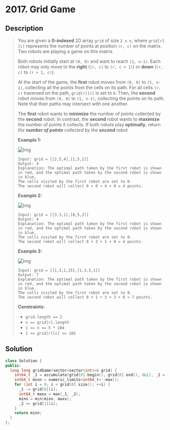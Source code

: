 # 2017. Grid Game

## Description

>You are given a **0-indexed** 2D array `grid` of size `2 x n`, where `grid[r][c]` represents the number of points at position `(r, c)` on the matrix. Two robots are playing a game on this matrix.
>
> Both robots initially start at `(0, 0)` and want to reach `(1, n-1)`. Each robot may only move to the **right** (`(r, c)` to `(r, c + 1)`) or **down** (`(r, c)` to `(r + 1, c)`).
>
> At the start of the game, the **first** robot moves from `(0, 0)` to `(1, n-1)`, collecting all the points from the cells on its path. For all cells `(r, c)` traversed on the path, `grid[r][c]` is set to `0`. Then, the **second** robot moves from `(0, 0)` to `(1, n-1)`, collecting the points on its path. Note that their paths may intersect with one another.
>
> The **first** robot wants to **minimize** the number of points collected by the **second** robot. In contrast, the **second** robot wants to **maximize** the number of points it collects. If both robots play **optimally**, return *the **number of points** collected by the **second** robot.*
>
>
>
> **Example 1:**
>
> ![img](https://assets.leetcode.com/uploads/2021/09/08/a1.png)
>
> ```
> Input: grid = [[2,5,4],[1,5,1]]
> Output: 4
> Explanation: The optimal path taken by the first robot is shown in red, and the optimal path taken by the second robot is shown in blue.
> The cells visited by the first robot are set to 0.
> The second robot will collect 0 + 0 + 4 + 0 = 4 points.
> ```
>
> **Example 2:**
>
> ![img](https://assets.leetcode.com/uploads/2021/09/08/a2.png)
>
> ```
> Input: grid = [[3,3,1],[8,5,2]]
> Output: 4
> Explanation: The optimal path taken by the first robot is shown in red, and the optimal path taken by the second robot is shown in blue.
> The cells visited by the first robot are set to 0.
> The second robot will collect 0 + 3 + 1 + 0 = 4 points.
> ```
>
> **Example 3:**
>
> ![img](https://assets.leetcode.com/uploads/2021/09/08/a3.png)
>
> ```
> Input: grid = [[1,3,1,15],[1,3,3,1]]
> Output: 7
> Explanation: The optimal path taken by the first robot is shown in red, and the optimal path taken by the second robot is shown in blue.
> The cells visited by the first robot are set to 0.
> The second robot will collect 0 + 1 + 3 + 3 + 0 = 7 points.
> ```
>
>
>
> **Constraints:**
>
> - `grid.length == 2`
> - `n == grid[r].length`
> - `1 <= n <= 5 * 104`
> - `1 <= grid[r][c] <= 105`

## Solution

```C++
class Solution {
public:
  long long gridGame(vector<vector<int>>& grid) {
    int64_t _1 = accumulate(grid[0].begin(), grid[0].end(), 0LL), _2 = 0;
    int64_t minn = numeric_limits<int64_t>::max();
    for (int i = 0; i < grid[0].size(); ++i) {
      _1 -= grid[0][i];
      int64_t maxx = max(_1, _2);
      minn = min(minn, maxx);
      _2 += grid[1][i];
    }
    return minn;
  }
};
```

